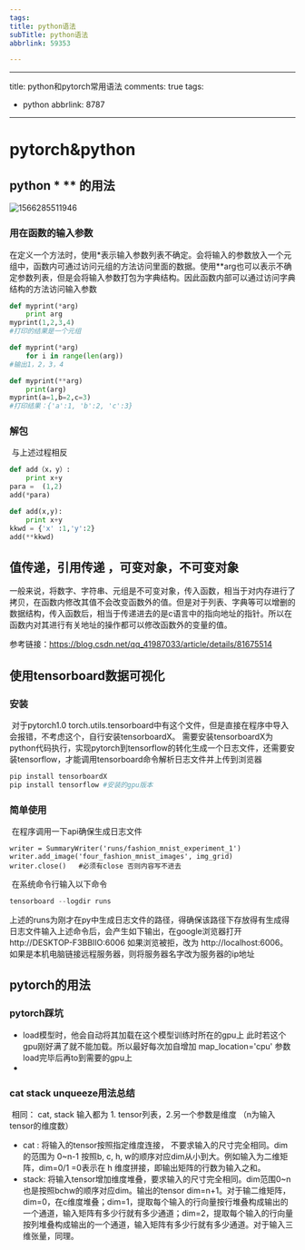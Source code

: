 ```yaml
---
tags:
title: python语法
subTitle: python语法
abbrlink: 59353

---
```

---
title: python和pytorch常用语法
comments: true
tags:
  - python
abbrlink: 8787
---

<!--more--> 

# pytorch&python

## python *  ** 的用法

![1566285511946](figs/1566285511946.png)

### 用在函数的输入参数

​		在定义一个方法时，使用*表示输入参数列表不确定。会将输入的参数放入一个元组中，函数内可通过访问元组的方法访问里面的数据。使用**arg也可以表示不确定参数列表，但是会将输入参数打包为字典结构。因此函数内部可以通过访问字典结构的方法访问输入参数

```py
def myprint(*arg)
	print arg
myprint(1,2,3,4)
#打印的结果是一个元组

def myprint(*arg)
	for i in range(len(arg))
#输出1，2，3，4
```

```py
def myprint(**arg)
	print(arg)
myprint(a=1,b=2,c=3)
#打印结果：{'a':1, 'b':2, 'c':3}
```

### 解包

​		与上述过程相反

```py
def add（x，y）:
    print x+y
para =  (1,2)
add(*para)

def add(x,y):
    print x+y
kkwd = {'x' :1,'y':2}
add(**kkwd)
```



## 值传递，引用传递 ，可变对象，不可变对象

一般来说，将数字、字符串、元组是不可变对象，传入函数，相当于对内存进行了拷贝，在函数内修改其值不会改变函数外的值。但是对于列表、字典等可以增删的数据结构，传入函数后，相当于传递进去的是c语言中的指向地址的指针。所以在函数内对其进行有关地址的操作都可以修改函数外的变量的值。

参考链接：https://blog.csdn.net/qq_41987033/article/details/81675514



## 使用tensorboard数据可视化

### 安装

​		对于pytorch1.0 torch.utils.tensorboard中有这个文件，但是直接在程序中导入会报错，不考虑这个，自行安装tensorboardX。 需要安装tensorboardX为python代码执行，实现pytorch到tensorflow的转化生成一个日志文件，还需要安装tensorflow，才能调用tensorboard命令解析日志文件并上传到浏览器

 ```py
pip install tensorboardX
pip install tensorflow #安装的gpu版本
 ```

### 简单使用

​		在程序调用一下api确保生成日志文件

```pyth
writer = SummaryWriter('runs/fashion_mnist_experiment_1')  
writer.add_image('four_fashion_mnist_images', img_grid)
writer.close()   #必须有close 否则内容写不进去
```

​		在系统命令行输入以下命令

```python
tensorboard --logdir runs  
```

​		上述的runs为刚才在py中生成日志文件的路径，得确保该路径下存放得有生成得日志文件
​		输入上述命令后，会产生如下输出，在google浏览器打开http://DESKTOP-F3BBIIO:6006 如果浏览被拒，改为 http://localhost:6006。如果是本机电脑链接远程服务器，则将服务器名字改为服务器的ip地址



## pytorch的用法

### pytorch踩坑

* load模型时，他会自动将其加载在这个模型训练时所在的gpu上  此时若这个gpu刚好满了就不能加载。所以最好每次加自增加 map_location='cpu'  参数  load完毕后再to到需要的gpu上
* 

### cat stack unqueeze用法总结

​	相同： cat, stack 输入都为 1. tensor列表，2.另一个参数是维度 （n为输入tensor的维度数）

* cat : 将输入的tensor按照指定维度连接， 不要求输入的尺寸完全相同。dim的范围为 0~n-1  按照b, c, h, w的顺序对应dim从小到大。例如输入为二维矩阵，dim=0/1 =0表示在 h 维度拼接，即输出矩阵的行数为输入之和。
* stack: 将输入tensor增加维度堆叠，要求输入的尺寸完全相同。dim范围0~n 也是按照bchw的顺序对应dim。输出的tensor dim=n+1。对于输二维矩阵，dim=0，在c维度堆叠；dim=1，提取每个输入的行向量按行堆叠构成输出的一个通道，输入矩阵有多少行就有多少通道；dim=2，提取每个输入的行向量按列堆叠构成输出的一个通道，输入矩阵有多少行就有多少通道。对于输入三维张量，同理。
